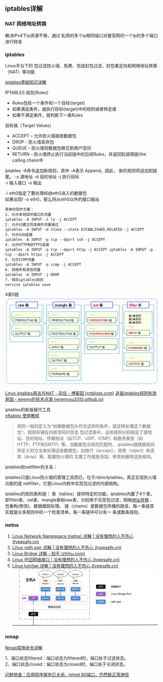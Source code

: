 ## iptables详解  
### NAT 网络地址转换
解决IPv4下ip资源不够，通过 私网的多个ip相同端口对接官网的一个ip的多个端口进行转发  

### iptables  
Linux平台下的 包过滤防火墙、免费、完成封包过滤、封包重定向和网络地址转换（NAT）等功能

[iptables基础知识详解](https://blog.csdn.net/u011537073/article/details/82685586?spm=1001.2101.3001.6650.5&utm_medium=distribute.pc_relevant.none-task-blog-2%7Edefault%7ECTRLIST%7ERate-5-82685586-blog-109674599.pc_relevant_recovery_v2&depth_1-utm_source=distribute.pc_relevant.none-task-blog-2%7Edefault%7ECTRLIST%7ERate-5-82685586-blog-109674599.pc_relevant_recovery_v2&utm_relevant_index=10)

IPTABLES 规则(Rules)  
* Rules包括一个条件和一个目标(target)  
* 如果满足条件，就执行目标(target)中的规则或者特定值  
* 如果不满足条件，就判断下一条Rules  

目标值（Target Values）  
* ACCEPT  – 允许防火墙接收数据包  
* DROP - 防火墙丢弃包  
* QUEUE – 防火墙将数据包移交到用户空间  
* RETURN – 防火墙停止执行当前链中的后续Rules，并返回到调用链(the calling chain)中 

iptables -A命令追加新规则，其中 -A表示 Append。因此， 新的规则将追加到链尾。
-s 源地址   -d 目的地址
-j 执行目标  
-i 输入接口  -o 输出 

-i eth0指定了要处理经由eth0进入的数据包   
如果出现! -o eth0，那么将从eth0以外的接口输出   
```shell
简单的防护方案：
1. 允许本地回环接口的流量
iptables -A INPUT -i lo -j ACCEPT
2. 允许已建立的连接的流量通过
iptables -A INPUT -m state --state ESTABLISHED,RELATED -j ACCEPT
3. 允许SSH连接
iptables -A INPUT -p tcp --dport ssh -j ACCEPT
4. 允许HTTP和HTTPS连接
iptables -A INPUT -p tcp --dport http -j ACCEPT iptables -A INPUT -p tcp --dport https -j ACCEPT
5. 允许ICMP流量
iptables -A INPUT -p icmp -j ACCEPT
6. 拒绝所有其他流量
iptables -A INPUT -j DROP
7. 保存iptables规则
service iptables save
```
4表5链  
![img_12.png](images/img_12.png)

[Linux iptables用法与NAT - 风住 - 博客园 (cnblogs.com)](https://www.cnblogs.com/whych/p/9147900.html)
[追查iptables规则失效原因 - jeremy的技术点滴 (jeremyxu2010.github.io)](https://jeremyxu2010.github.io/2018/10/%E8%BF%BD%E6%9F%A5iptables%E8%A7%84%E5%88%99%E5%A4%B1%E6%95%88%E5%8E%9F%E5%9B%A0/)



iptables的新版替代工具  
[nftables 使用教程](https://www.cnblogs.com/ryanyangcs/p/11611730.html)  


> 规则一般的定义为“如果数据包头符合这样的条件，就这样处理这个数据包”。规则存储在内核空间的信息 包过滤表中，这些规则分别指定了源地址、目的地址、传输协议（如TCP、UDP、ICMP）和服务类型（如HTTP、FTP和SMTP）等。当数据包与规则匹配时， iptables就根据规则所定义的方法来处理这些数据包，如放行（accept）、拒绝（reject）和丢弃（drop）等。配置防火墙的 主要工作就是添加、修改和删除这些规则。

iptables和netfilter的关系：

iptables只是Linux防火墙的管理工具而已，位于/sbin/iptables。真正实现防火墙功能的是 netfilter，它是Linux内核中实现包过滤的内部结构。


iptables的规则表和链：
表（tables）提供特定的功能，iptables内置了4个表，即filter表、nat表、mangle表和raw表，分别用于实现包过滤，网络[地址转换](https://so.csdn.net/so/search?q=%E5%9C%B0%E5%9D%80%E8%BD%AC%E6%8D%A2&spm=1001.2101.3001.7020) 、包重构(修改)、数据跟踪处理。
链（chains）是数据包传播的路径，每一条链其实就是众多规则中的一个检查清单，每一条链中可以有一 条或数条规则。



### netns
1. [Linux Network Namespace (netns) 详解 | 没有理想的人不伤心 (typesafe.cn)](https://typesafe.cn/posts/linux-netns/)  
2. [Linux veth pair 详解 | 没有理想的人不伤心 (typesafe.cn)](https://typesafe.cn/posts/linux-veth-pair/)  
3. [Linux Bridge 详解 - 知乎 (zhihu.com)](https://zhuanlan.zhihu.com/p/293667316)  
4. [Linux 环回网络接口 | 没有理想的人不伤心 (typesafe.cn)](https://typesafe.cn/posts/linux-loopback/)  
5. [Linux tun/tap 详解 | 没有理想的人不伤心 (typesafe.cn)](https://typesafe.cn/posts/linux-tun-tap/)  
![img_13.png](images/img_13.png)

### nmap
[Nmap常用命令详解](https://zhuanlan.zhihu.com/p/621645945)  

1、端口状态filtered：端口状态为filtered时，端口处于过滤状态。  
2、端口状态closed：端口状态为closed时，端口处于关闭状态。  

[问题排查：应用程序服务已关闭，telnet 80端口，仍然能正常通信](https://blog.csdn.net/m0_58367408/article/details/133303808)




